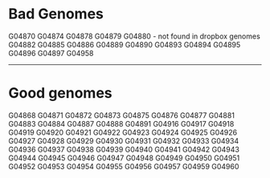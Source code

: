 

# Bad Genomes

G04870
G04874
G04878
G04879
G04880 - not found in dropbox genomes
G04882
G04885
G04886
G04889
G04890
G04893
G04894
G04895
G04896
G04897
G04958


---------------------------------------------------------------------------------------------------------------------------------

# Good genomes

G04868
G04871
G04872
G04873
G04875
G04876
G04877
G04881
G04883
G04884
G04887
G04888
G04891
G04916
G04917
G04918
G04919
G04920
G04921
G04922
G04923
G04924
G04925
G04926
G04927
G04928
G04929
G04930
G04931
G04932
G04933
G04934
G04936
G04937
G04938
G04939
G04940
G04941
G04942
G04943
G04944
G04945
G04946
G04947
G04948
G04949
G04950
G04951
G04952
G04953
G04954
G04955
G04956
G04957
G04959
G04960








